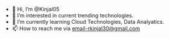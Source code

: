 - 👋 Hi, I’m @Kinjal05
- 👀 I’m interested in current trending technologies.
- 🌱 I’m currently learning Cloud Technologies, Data Analyatics.
- 📫 How to reach me via email-rkinjal30@gmail.com

<!---
Kinjal05/Kinjal05 is a ✨ special ✨ repository because its `README.md` (this file) appears on your GitHub profile.
You can click the Preview link to take a look at your changes.
--->
